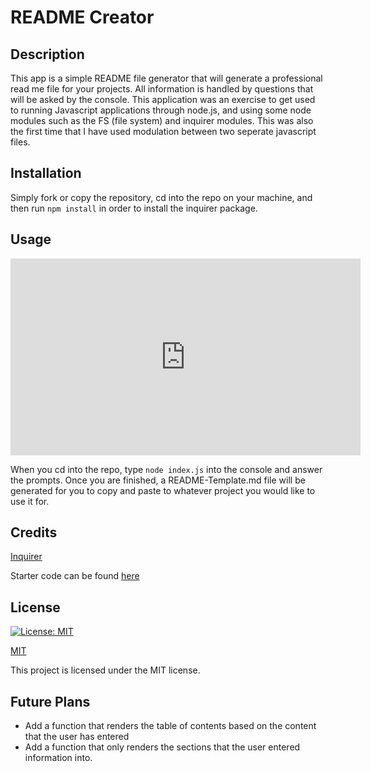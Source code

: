 # README Creator

## Description

This app is a simple README file generator that will generate a professional read me file for your projects.  All information is handled by questions that will be asked by the console.  This application was an exercise to get used to running Javascript applications through node.js, and using some node modules such as the FS (file system) and inquirer modules.  This was also the first time that I have used modulation between two seperate javascript files.  

## Installation
Simply fork or copy the repository, cd into the repo on your machine, and then run `npm install` in order to install the inquirer package.   

## Usage

<iframe width="560" height="315" src="https://www.youtube.com/embed/ThE2ezoN_AY?si=1QKex0FNG4vuURVY" title="YouTube video player" frameborder="0" allow="accelerometer; autoplay; clipboard-write; encrypted-media; gyroscope; picture-in-picture; web-share" allowfullscreen></iframe>

When you cd into the repo, type `node index.js` into the console and answer the prompts.  Once you are finished, a README-Template.md file will be generated for you to copy and paste to whatever project you would like to use it for.  

## Credits
[Inquirer](https://www.npmjs.com/package/inquirer)

Starter code can be found [here](https://github.com/coding-boot-camp/potential-enigma)

## License
[![License: MIT](https://img.shields.io/badge/License-MIT-yellow.svg)](https://opensource.org/licenses/MIT)

[MIT](https://opensource.org/licenses/MIT)

This project is licensed under the MIT license.

## Future Plans
- Add a function that renders the table of contents based on the content that the user has entered
- Add a function that only renders the sections that the user entered information into.  
